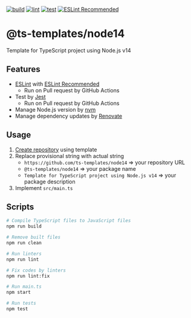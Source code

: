 [![build](https://github.com/ts-templates/node14/actions/workflows/build.yml/badge.svg)](https://github.com/ts-templates/node14/actions/workflows/build.yml)
[![lint](https://github.com/ts-templates/node14/actions/workflows/lint.yml/badge.svg)](https://github.com/ts-templates/node14/actions/workflows/lint.yml)
[![test](https://github.com/ts-templates/node14/actions/workflows/test.yml/badge.svg)](https://github.com/ts-templates/node14/actions/workflows/test.yml)
[![ESLint Recommended](https://img.shields.io/badge/eslint-recommended-%234B32C3)](https://github.com/eslint-recommended)

# @ts-templates/node14

Template for TypeScript project using Node.js v14

## Features

- [ESLint](https://eslint.org/) with [ESLint Recommended](https://github.com/eslint-recommended)
  - Run on Pull request by GitHub Actions
- Test by [Jest](https://jestjs.io/)
  - Run on Pull request by GitHub Actions
- Manage Node.js version by [nvm](https://github.com/nvm-sh/nvm)
- Manage dependency updates by [Renovate](https://renovatebot.com/)

## Usage

1. [Create repository](https://github.com/ts-templates/node14/generate) using template
2. Replace provisional string with actual string
    - `https://github.com/ts-templates/node14` => your repository URL
    - `@ts-templates/node14` => your package name
    - `Template for TypeScript project using Node.js v14` => your package description
3. Implement `src/main.ts`

## Scripts

```sh
# Compile TypeScript files to JavaScript files
npm run build

# Remove built files
npm run clean

# Run linters
npm run lint

# Fix codes by linters
npm run lint:fix

# Run main.ts
npm start

# Run tests
npm test
```
